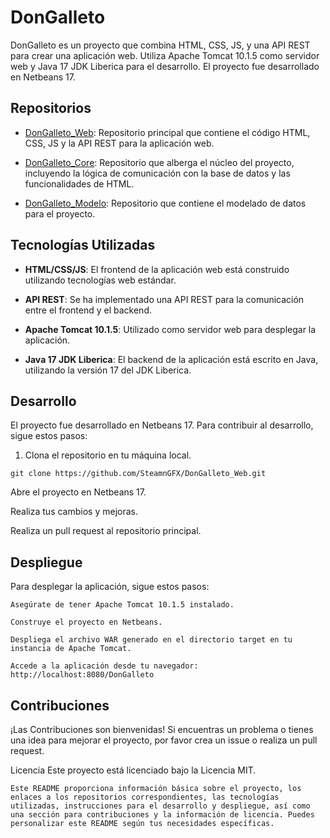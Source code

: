 # DonGalleto

DonGalleto es un proyecto que combina HTML, CSS, JS, y una API REST para crear una aplicación web. Utiliza Apache Tomcat 10.1.5 como servidor web y Java 17 JDK Liberica para el desarrollo. El proyecto fue desarrollado en Netbeans 17.

## Repositorios

- [DonGalleto_Web](https://github.com/SteamnGFX/DonGalleto_Web): Repositorio principal que contiene el código HTML, CSS, JS y la API REST para la aplicación web.

- [DonGalleto_Core](https://github.com/SteamnGFX/DonGalleto_Core): Repositorio que alberga el núcleo del proyecto, incluyendo la lógica de comunicación con la base de datos y las funcionalidades de HTML.

- [DonGalleto_Modelo](https://github.com/SteamnGFX/DonGalleto_Modelo): Repositorio que contiene el modelado de datos para el proyecto.

## Tecnologías Utilizadas

- **HTML/CSS/JS**: El frontend de la aplicación web está construido utilizando tecnologías web estándar.

- **API REST**: Se ha implementado una API REST para la comunicación entre el frontend y el backend.

- **Apache Tomcat 10.1.5**: Utilizado como servidor web para desplegar la aplicación.

- **Java 17 JDK Liberica**: El backend de la aplicación está escrito en Java, utilizando la versión 17 del JDK Liberica.


## Desarrollo

El proyecto fue desarrollado en Netbeans 17. Para contribuir al desarrollo, sigue estos pasos:

1. Clona el repositorio en tu máquina local.
```
git clone https://github.com/SteamnGFX/DonGalleto_Web.git
```

Abre el proyecto en Netbeans 17.

Realiza tus cambios y mejoras.

Realiza un pull request al repositorio principal.

## Despliegue

Para desplegar la aplicación, sigue estos pasos:
```
Asegúrate de tener Apache Tomcat 10.1.5 instalado.

Construye el proyecto en Netbeans.

Despliega el archivo WAR generado en el directorio target en tu instancia de Apache Tomcat.

Accede a la aplicación desde tu navegador: http://localhost:8080/DonGalleto
```
## Contribuciones

¡Las Contribuciones son bienvenidas! Si encuentras un problema o tienes una idea para mejorar el proyecto, por favor crea un issue o realiza un pull request.

Licencia
Este proyecto está licenciado bajo la Licencia MIT.

```
Este README proporciona información básica sobre el proyecto, los enlaces a los repositorios correspondientes, las tecnologías utilizadas, instrucciones para el desarrollo y despliegue, así como una sección para contribuciones y la información de licencia. Puedes personalizar este README según tus necesidades específicas.
```
